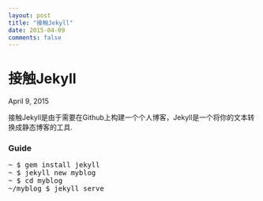 ```yaml
---
layout: post
title: "接触Jekyll"
date: 2015-04-09
comments: false
---
```

# 接触Jekyll
April 9, 2015

接触Jekyll是由于需要在Github上构建一个个人博客，Jekyll是一个将你的文本转换成静态博客的工具.

### Guide
<pre>
~ $ gem install jekyll
~ $ jekyll new myblog
~ $ cd myblog
~/myblog $ jekyll serve
</pre>